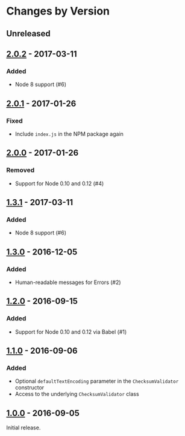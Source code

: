 # Changes by Version

## Unreleased

## [2.0.2] - 2017-03-11

### Added

* Node 8 support (#6)

## [2.0.1] - 2017-01-26

### Fixed

* Include `index.js` in the NPM package again

## [2.0.0] - 2017-01-26

### Removed

* Support for Node 0.10 and 0.12 (#4)

## [1.3.1] - 2017-03-11

### Added

* Node 8 support (#6)

## [1.3.0] - 2016-12-05

### Added

* Human-readable messages for Errors (#2)

## [1.2.0] - 2016-09-15

### Added

* Support for Node 0.10 and 0.12 via Babel (#1)

## [1.1.0] - 2016-09-06

### Added

* Optional `defaultTextEncoding` parameter in the `ChecksumValidator` constructor
* Access to the underlying `ChecksumValidator` class

## [1.0.0] - 2016-09-05

Initial release.

[2.0.2]: https://github.com/malept/sumchecker/compare/v2.0.1...v2.0.2
[2.0.1]: https://github.com/malept/sumchecker/compare/v2.0.0...v2.0.1
[2.0.0]: https://github.com/malept/sumchecker/compare/v1.3.0...v2.0.0
[1.3.1]: https://github.com/malept/sumchecker/compare/v1.3.0...v1.3.1
[1.3.0]: https://github.com/malept/sumchecker/compare/v1.2.0...v1.3.0
[1.2.0]: https://github.com/malept/sumchecker/compare/v1.1.0...v1.2.0
[1.1.0]: https://github.com/malept/sumchecker/compare/v1.0.0...v1.1.0
[1.0.0]: https://github.com/malept/sumchecker/releases/tag/v1.0.0
